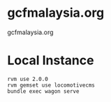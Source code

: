 # gcfmalaysia.org
gcfmalaysia.org

# Local Instance
```
rvm use 2.0.0
rvm gemset use locomotivecms
bundle exec wagon serve
```
